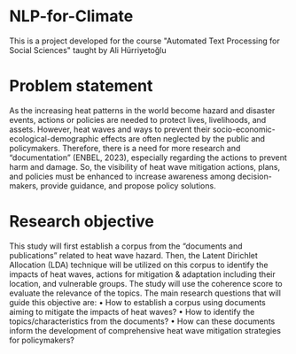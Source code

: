 # NLP-for-Climate
This is a project developed for the course "Automated Text Processing for Social Sciences" taught by Ali Hürriyetoğlu

# Problem statement
As the increasing heat patterns in the world become hazard and disaster events, actions or policies are needed to protect lives, livelihoods, and assets. However, heat waves and ways to prevent their socio-economic-ecological-demographic effects are often neglected by the public and policymakers. Therefore, there is a need for more research and “documentation” (ENBEL, 2023), especially regarding the actions to prevent harm and damage. So, the visibility of heat wave mitigation actions, plans, and policies must be enhanced to increase awareness among decision-makers, provide guidance, and propose policy solutions. 

# Research objective
This study will first establish a corpus from the “documents and publications” related to heat wave hazard.  Then, the Latent Dirichlet Allocation (LDA) technique will be utilized on this corpus to identify the impacts of heat waves, actions for mitigation & adaptation including their location, and vulnerable groups. The study will use the coherence score to evaluate the relevance of the topics. 
The main research questions that will guide this objective are:
•	How to establish a corpus using documents aiming to mitigate the impacts of heat waves?
•	How to identify the topics/characteristics from the documents?
•	How can these documents inform the development of comprehensive heat wave mitigation strategies for policymakers?
